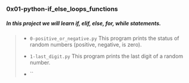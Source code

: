 ### 0x01-python-if_else_loops_functions

##### In this project we will learn ___if, elif, else, for, while statements___.

> - `0-positive_or_negative.py` This program prints the status of random numbers (positive, negative, is zero).
>
> - `1-last_digit.py` This program prints the last digit of a random number.
>
> - ``
